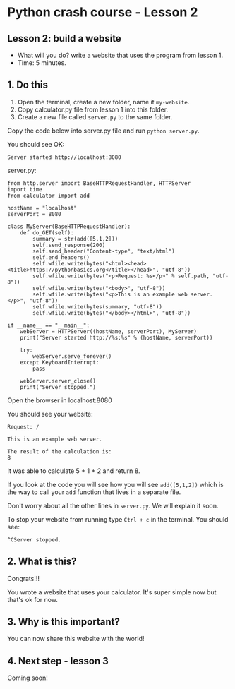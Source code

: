 # Python crash course - Lesson 2

## Lesson 2: build a website
* What will you do? write a website that uses the program from lesson 1.
* Time: 5 minutes.

## 1. Do this
1. Open the terminal, create a new folder, name it `my-website`.
2. Copy calculator.py file from lesson 1 into this folder.
2. Create a new file called `server.py` to the same folder.

Copy the code below into server.py file and run `python server.py`.

You should see OK:

```
Server started http://localhost:8080
```

server.py:

```
from http.server import BaseHTTPRequestHandler, HTTPServer
import time
from calculator import add

hostName = "localhost"
serverPort = 8080

class MyServer(BaseHTTPRequestHandler):
    def do_GET(self):
        summary = str(add([5,1,2]))
        self.send_response(200)
        self.send_header("Content-type", "text/html")
        self.end_headers()
        self.wfile.write(bytes("<html><head><title>https://pythonbasics.org</title></head>", "utf-8"))
        self.wfile.write(bytes("<p>Request: %s</p>" % self.path, "utf-8"))
        self.wfile.write(bytes("<body>", "utf-8"))
        self.wfile.write(bytes("<p>This is an example web server.</p>", "utf-8"))
        self.wfile.write(bytes(summary, "utf-8"))
        self.wfile.write(bytes("</body></html>", "utf-8"))

if __name__ == "__main__":
    webServer = HTTPServer((hostName, serverPort), MyServer)
    print("Server started http://%s:%s" % (hostName, serverPort))

    try:
        webServer.serve_forever()
    except KeyboardInterrupt:
        pass

    webServer.server_close()
    print("Server stopped.")
```

Open the browser in localhost:8080

You should see your website:

```
Request: /

This is an example web server.

The result of the calculation is:
8
```

It was able to calculate 5 + 1 + 2 and return 8.

If you look at the code you will see how you will see `add([5,1,2])` which is the way to call your `add` function that lives in a separate file.

Don't worry about all the other lines in `server.py`. We will explain it soon.

To stop your website from running type `Ctrl + c` in the terminal. You should see:
```
^CServer stopped.
```

## 2. What is this?
Congrats!!!

You wrote a website that uses your calculator. It's super simple now but that's ok for now.

## 3. Why is this important?
You can now share this website with the world!

## 4. Next step - lesson 3

Coming soon!

